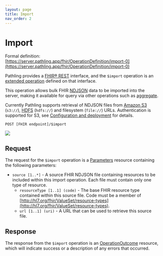 ```yaml
---
layout: page
title: Import
nav_order: 2
---
```


# Import

Formal definition:
[https://server.pathling.app/fhir/OperationDefinition/import-0](https://server.pathling.app/fhir/OperationDefinition/import-0)

Pathling provides a [FHIR&reg; REST](https://www.hl7.org/fhir/http.html)
interface, and the `$import` operation is an
[extended operation](https://www.hl7.org/fhir/operations.html) defined on that
interface.

This operation allows bulk FHIR [NDJSON](http://ndjson.org/) data to be imported
into the server, making it available for query via other operations such as
[aggregate](./aggregate.html).

Currently Pathling supports retrieval of NDJSON files from
[Amazon S3](https://aws.amazon.com/s3/) (`s3://`),
[HDFS](https://hadoop.apache.org/docs/r1.2.1/hdfs_design.html) (`hdfs://`) and
filesystem (`file://`) URLs. Authentication is supported for S3, see
[Configuration and deployment](./deployment.html) for details.

```
POST [FHIR endpoint]/$import
```

<img src="/images/import.png" 
     srcset="/images/import@2x.png 2x, /images/import.png 1x"/>

## Request

The request for the `$import` operation is a
[Parameters](https://hl7.org/fhir/parameters.html) resource containing the
following parameters:

- `source [1..*]` - A source FHIR NDJSON file containing resources to be
  included within this import operation. Each file must contain only one type of
  resource.
  - `resourceType [1..1] (code)` - The base FHIR resource type contained within
    this source file. Code must be a member of
    [http://hl7.org/fhir/ValueSet/resource-types](http://hl7.org/fhir/ValueSet/resource-types).
  - `url [1..1] (uri)` - A URL that can be used to retrieve this source file.

## Response

The response from the `$import` operation is an
[OperationOutcome](https://hl7.org/fhir/operationoutcome.html) resource, which
will indicate success or a description of any errors that occurred.
